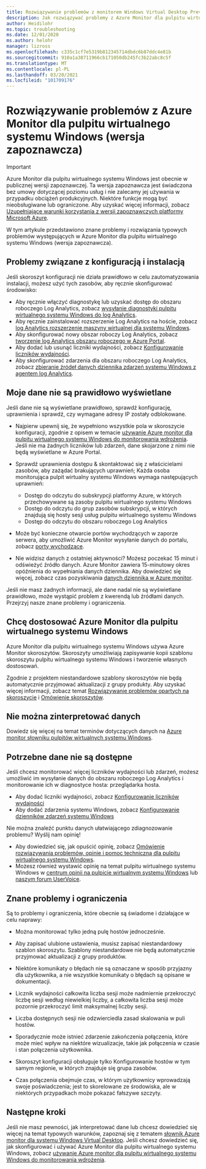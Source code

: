 ```yaml
---
title: Rozwiązywanie problemów z monitorem Windows Virtual Desktop Preview — Azure
description: Jak rozwiązywać problemy z Azure Monitor dla pulpitu wirtualnego systemu Windows.
author: Heidilohr
ms.topic: troubleshooting
ms.date: 12/01/2020
ms.author: helohr
manager: lizross
ms.openlocfilehash: c335c1cf7e5319b812345714dbdc6b87ddc4e81b
ms.sourcegitcommit: 910a1a38711966cb171050db245fc3b22abc8c5f
ms.translationtype: MT
ms.contentlocale: pl-PL
ms.lasthandoff: 03/20/2021
ms.locfileid: "101709176"
---
```

# <a name="troubleshoot-azure-monitor-for-windows-virtual-desktop-preview"></a>Rozwiązywanie problemów z Azure Monitor dla pulpitu wirtualnego systemu Windows (wersja zapoznawcza)

>[!IMPORTANT]
>Azure Monitor dla pulpitu wirtualnego systemu Windows jest obecnie w publicznej wersji zapoznawczej. Ta wersja zapoznawcza jest świadczona bez umowy dotyczącej poziomu usług i nie zalecamy jej używania w przypadku obciążeń produkcyjnych. Niektóre funkcje mogą być nieobsługiwane lub ograniczone. Aby uzyskać więcej informacji, zobacz [Uzupełniające warunki korzystania z wersji zapoznawczych platformy Microsoft Azure](https://azure.microsoft.com/support/legal/preview-supplemental-terms/).

W tym artykule przedstawiono znane problemy i rozwiązania typowych problemów występujących w Azure Monitor dla pulpitu wirtualnego systemu Windows (wersja zapoznawcza).

## <a name="issues-with-configuration-and-setup"></a>Problemy związane z konfiguracją i instalacją

Jeśli skoroszyt konfiguracji nie działa prawidłowo w celu zautomatyzowania instalacji, możesz użyć tych zasobów, aby ręcznie skonfigurować środowisko:

- Aby ręcznie włączyć diagnostykę lub uzyskać dostęp do obszaru roboczego Log Analytics, zobacz [wysyłanie diagnostyki pulpitu wirtualnego systemu Windows do log Analytics](diagnostics-log-analytics.md).
- Aby ręcznie zainstalować rozszerzenie Log Analytics na hoście, zobacz [log Analytics rozszerzenie maszyny wirtualnej dla systemu Windows](../virtual-machines/extensions/oms-windows.md).
- Aby skonfigurować nowy obszar roboczy Log Analytics, zobacz [tworzenie log Analytics obszaru roboczego w Azure Portal](../azure-monitor/logs/quick-create-workspace.md).
- Aby dodać lub usunąć liczniki wydajności, zobacz [Konfigurowanie liczników wydajności](../azure-monitor/agents/data-sources-performance-counters.md).
- Aby skonfigurować zdarzenia dla obszaru roboczego Log Analytics, zobacz [zbieranie źródeł danych dziennika zdarzeń systemu Windows z agentem log Analytics](../azure-monitor/agents/data-sources-windows-events.md).

## <a name="my-data-isnt-displaying-properly"></a>Moje dane nie są prawidłowo wyświetlane

Jeśli dane nie są wyświetlane prawidłowo, sprawdź konfigurację, uprawnienia i sprawdź, czy wymagane adresy IP zostały odblokowane. 

- Najpierw upewnij się, że wypełniono wszystkie pola w skoroszycie konfiguracji, zgodnie z opisem w temacie [używanie Azure monitor dla pulpitu wirtualnego systemu Windows do monitorowania wdrożenia](azure-monitor.md). Jeśli nie ma żadnych liczników lub zdarzeń, dane skojarzone z nimi nie będą wyświetlane w Azure Portal.

- Sprawdź uprawnienia dostępu & skontaktować się z właścicielami zasobów, aby zażądać brakujących uprawnień; Każda osoba monitorująca pulpit wirtualny systemu Windows wymaga następujących uprawnień:

    - Dostęp do odczytu do subskrypcji platformy Azure, w których przechowywane są zasoby pulpitu wirtualnego systemu Windows
    - Dostęp do odczytu do grup zasobów subskrypcji, w których znajdują się hosty sesji usług pulpitu wirtualnego systemu Windows 
    - Dostęp do odczytu do obszaru roboczego Log Analytics

- Może być konieczne otwarcie portów wychodzących w zaporze serwera, aby umożliwić Azure Monitor wysyłanie danych do portalu, zobacz [porty wychodzące](../azure-monitor/app/ip-addresses.md). 

- Nie widzisz danych z ostatniej aktywności? Możesz poczekać 15 minut i odświeżyć źródło danych. Azure Monitor zawiera 15-minutowy okres opóźnienia do wypełniania danych dziennika. Aby dowiedzieć się więcej, zobacz czas pozyskiwania [danych dziennika w Azure monitor](../azure-monitor/logs/data-ingestion-time.md).

Jeśli nie masz żadnych informacji, ale dane nadal nie są wyświetlane prawidłowo, może wystąpić problem z kwerendą lub źródłami danych. Przejrzyj nasze znane problemy i ograniczenia. 

## <a name="i-want-to-customize-azure-monitor-for-windows-virtual-desktop"></a>Chcę dostosować Azure Monitor dla pulpitu wirtualnego systemu Windows

Azure Monitor dla pulpitu wirtualnego systemu Windows używa Azure Monitor skoroszytów. Skoroszyty umożliwiają zapisywanie kopii szablonu skoroszytu pulpitu wirtualnego systemu Windows i tworzenie własnych dostosowań.

Zgodnie z projektem niestandardowe szablony skoroszytów nie będą automatycznie przyjmować aktualizacji z grupy produkty. Aby uzyskać więcej informacji, zobacz temat [Rozwiązywanie problemów opartych na skoroszycie](../azure-monitor/insights/troubleshoot-workbooks.md) i [Omówienie skoroszytów](../azure-monitor/visualize/workbooks-overview.md).

## <a name="i-cant-interpret-the-data"></a>Nie można zinterpretować danych

Dowiedz się więcej na temat terminów dotyczących danych na [Azure monitor słowniku pulpitów wirtualnych systemu Windows](azure-monitor-glossary.md).

## <a name="the-data-i-need-isnt-available"></a>Potrzebne dane nie są dostępne

Jeśli chcesz monitorować więcej liczników wydajności lub zdarzeń, możesz umożliwić im wysyłanie danych do obszaru roboczego Log Analytics i monitorowanie ich w diagnostyce hosta: przeglądarka hosta. 

- Aby dodać liczniki wydajności, zobacz [Konfigurowanie liczników wydajności](../azure-monitor/agents/data-sources-performance-counters.md#configuring-performance-counters)
- Aby dodać zdarzenia systemu Windows, zobacz [Konfigurowanie dzienników zdarzeń systemu Windows](../azure-monitor/agents/data-sources-windows-events.md#configuring-windows-event-logs)

Nie można znaleźć punktu danych ułatwiającego zdiagnozowanie problemu? Wyślij nam opinię!

- Aby dowiedzieć się, jak opuścić opinię, zobacz [Omówienie rozwiązywania problemów, opinie i pomoc techniczną dla pulpitu wirtualnego systemu Windows](troubleshoot-set-up-overview.md).
- Możesz również wystawić opinię na temat pulpitu wirtualnego systemu Windows w [centrum opinii na pulpicie wirtualnym systemu Windows](https://support.microsoft.com/help/4021566/windows-10-send-feedback-to-microsoft-with-feedback-hub-app) lub [naszym forum UserVoice](https://windowsvirtualdesktop.uservoice.com/forums/921118-general).

## <a name="known-issues-and-limitations"></a>Znane problemy i ograniczenia

Są to problemy i ograniczenia, które obecnie są świadome i działające w celu naprawy:

- Można monitorować tylko jedną pulę hostów jednocześnie. 

- Aby zapisać ulubione ustawienia, musisz zapisać niestandardowy szablon skoroszytu. Szablony niestandardowe nie będą automatycznie przyjmować aktualizacji z grupy produktów.

- Niektóre komunikaty o błędach nie są oznaczane w sposób przyjazny dla użytkownika, a nie wszystkie komunikaty o błędach są opisane w dokumentacji.

- Licznik wydajności całkowita liczba sesji może nadmiernie przekroczyć liczbę sesji według niewielkiej liczby, a całkowita liczba sesji może pozornie przekroczyć limit maksymalnej liczby sesji.

- Liczba dostępnych sesji nie odzwierciedla zasad skalowania w puli hostów. 
    
- Sporadycznie może istnieć zdarzenie zakończenia połączenia, które może mieć wpływ na niektóre wizualizacje, takie jak połączenia w czasie i stan połączenia użytkownika.  
    
- Skoroszyt konfiguracji obsługuje tylko Konfigurowanie hostów w tym samym regionie, w których znajduje się grupa zasobów. 

- Czas połączenia obejmuje czas, w którym użytkownicy wprowadzają swoje poświadczenia; jest to skorelowane ze środowiska, ale w niektórych przypadkach może pokazać fałszywe szczyty. 
    

## <a name="next-steps"></a>Następne kroki

Jeśli nie masz pewności, jak interpretować dane lub chcesz dowiedzieć się więcej na temat typowych warunków, zapoznaj się z tematem [słownik Azure monitor dla systemu Windows Virtual Desktop](azure-monitor-glossary.md). Jeśli chcesz dowiedzieć się, jak skonfigurować i używać Azure Monitor dla pulpitu wirtualnego systemu Windows, zobacz [używanie Azure monitor dla pulpitu wirtualnego systemu Windows do monitorowania wdrożenia](azure-monitor.md).
